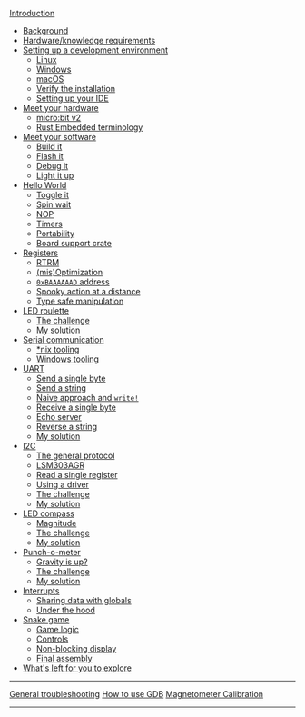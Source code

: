 [Introduction](README.md)
- [Background](01-background/README.md)
- [Hardware/knowledge requirements](02-requirements/README.md)
- [Setting up a development environment](03-setup/README.md)
    - [Linux](03-setup/linux.md)
    - [Windows](03-setup/windows.md)
    - [macOS](03-setup/macos.md)
    - [Verify the installation](03-setup/verify.md)
    - [Setting up your IDE](03-setup/IDE.md)
- [Meet your hardware](04-meet-your-hardware/README.md)
    - [micro:bit v2](04-meet-your-hardware/microbit-v2.md)
    - [Rust Embedded terminology](04-meet-your-hardware/terminology.md)
- [Meet your software](05-meet-your-software/README.md)
    - [Build it](05-meet-your-software/build-it.md)
    - [Flash it](05-meet-your-software/flash-it.md)
    - [Debug it](05-meet-your-software/debug-it.md)
    - [Light it up](05-meet-your-software/light-it-up.md)
- [Hello World](06-hello-world/README.md)
    - [Toggle it](06-hello-world/toggle-it.md)
    - [Spin wait](06-hello-world/spin-wait.md)
    - [NOP](06-hello-world/nop.md)
    - [Timers](06-hello-world/timers.md)
    - [Portability](06-hello-world/portability.md)
    - [Board support crate](06-hello-world/board-support-crate.md)
- [Registers](07-registers/README.md)
    - [RTRM](07-registers/rtrm.md)
    - [(mis)Optimization](07-registers/misoptimization.md)
    - [`0xBAAAAAAD` address](07-registers/bad-address.md)
    - [Spooky action at a distance](07-registers/spooky-action-at-a-distance.md)
    - [Type safe manipulation](07-registers/type-safe-manipulation.md)
- [LED roulette](08-led-roulette/README.md)
    - [The challenge](08-led-roulette/the-challenge.md)
    - [My solution](08-led-roulette/my-solution.md)
- [Serial communication](09-serial-communication/README.md)
    - [\*nix tooling](09-serial-communication/nix-tooling.md)
    - [Windows tooling](09-serial-communication/windows-tooling.md)
- [UART](10-uart/README.md)
    - [Send a single byte](10-uart/send-a-single-byte.md)
    - [Send a string](10-uart/send-a-string.md)
    - [Naive approach and `write!`](10-uart/naive-approach-write.md)
    - [Receive a single byte](10-uart/receive-a-single-byte.md)
    - [Echo server](10-uart/echo-server.md)
    - [Reverse a string](10-uart/reverse-a-string.md)
    - [My solution](10-uart/my-solution.md)
- [I2C](11-i2c/README.md)
    - [The general protocol](11-i2c/the-general-protocol.md)
    - [LSM303AGR](11-i2c/lsm303agr.md)
    - [Read a single register](11-i2c/read-a-single-register.md)
    - [Using a driver](11-i2c/using-a-driver.md)
    - [The challenge](11-i2c/the-challenge.md)
    - [My solution](11-i2c/my-solution.md)
- [LED compass](12-led-compass/README.md)
    - [Magnitude](12-led-compass/magnitude.md)
    - [The challenge](12-led-compass/the-challenge.md)
    - [My solution](12-led-compass/my-solution.md)
- [Punch-o-meter](13-punch-o-meter/README.md)
    - [Gravity is up?](13-punch-o-meter/gravity-is-up.md)
    - [The challenge](13-punch-o-meter/the-challenge.md)
    - [My solution](13-punch-o-meter/my-solution.md)
- [Interrupts](14-interrupts/README.md)
    - [Sharing data with globals](14-interrupts/sharing-data-with-globals.md)
    - [Under the hood](14-interrupts/under-the-hood.md)
- [Snake game](14-snake-game/README.md)
    - [Game logic](14-snake-game/game-logic.md)
    - [Controls](14-snake-game/controls.md)
    - [Non-blocking display](14-snake-game/nonblocking-display.md)
    - [Final assembly](14-snake-game/final-assembly.md)
- [What's left for you to explore](explore.md)

---

[General troubleshooting](appendix/1-general-troubleshooting/README.md)
[How to use GDB](appendix/2-how-to-use-gdb/README.md)
[Magnetometer Calibration](appendix/3-mag-calibration/README.md)

<!-- - [Async IO: The future](17-async-io-the-future/README.md) -->
<!--     - [Timer](17-async-io-the-future/timer.md) -->
<!--     - [Serial](17-async-io-the-future/serial.md) -->
<!--     - [The challenge](17-async-io-the-future/the-challenge.md) -->
<!--     - [My solution](17-async-io-the-future/my-solution.md) -->
<!--     - [Another challenge](17-async-io-the-future/another-challenge.md) -->
<!--     - [My other solution](17-async-io-the-future/my-other-solution.md) -->
<!--     - [More challenges](17-async-io-the-future/more-challenges.md) -->
---

